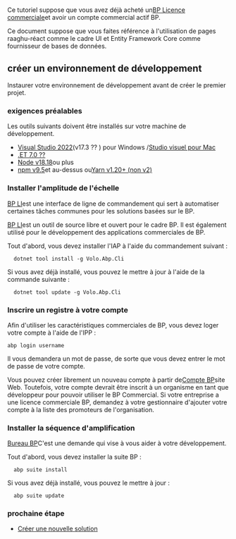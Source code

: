 # 
Ce tutoriel suppose que vous avez déjà acheté un[BP Licence commerciale](https://commercial.abp.io/pricing "")et avoir un compte commercial actif BP.

Ce document suppose que vous faites référence à l'utilisation de pages raaghu-réact comme le cadre UI et Entity Framework Core comme fournisseur de bases de données.
## créer un environnement de développement
Instaurer votre environnement de développement avant de créer le premier projet.
### exigences préalables
Les outils suivants doivent être installés sur votre machine de développement.

- [Visual Studio 2022](https://visualstudio.microsoft.com/vs/ "")(v17.3 ⁇ ) pour Windows /[Studio visuel pour Mac](https://visualstudio.microsoft.com/vs/mac/ "")
- [.ET 7.0 ⁇](https://dotnet.microsoft.com/en-us/download/dotnet "")
- [Node v18.18](https://nodejs.org/en "")ou plus
- [npm v9.5](https://www.npmjs.com/package/npm "")et au-dessus ou[Yarn v1.20+ (non v2)](https://classic.yarnpkg.com/en/docs/install#windows-stable "")

### Installer l'amplitude de l'échelle
[BP LI](https://docs.abp.io/en/abp/latest/CLI "")est une interface de ligne de commandement qui sert à automatiser certaines tâches communes pour les solutions basées sur le BP.

[BP LI](https://docs.abp.io/en/abp/latest/CLI "")est un outil de source libre et ouvert pour le cadre BP. Il est également utilisé pour le développement des applications commerciales de BP.

Tout d'abord, vous devez installer l'IAP à l'aide du commandement suivant :

      dotnet tool install -g Volo.Abp.Cli

Si vous avez déjà installé, vous pouvez le mettre à jour à l'aide de la commande suivante :

      dotnet tool update -g Volo.Abp.Cli

### Inscrire un registre à votre compte
Afin d'utiliser les caractéristiques commerciales de BP, vous devez loger votre compte à l'aide de l'IPP :

    abp login username 

Il vous demandera un mot de passe, de sorte que vous devez entrer le mot de passe de votre compte.

Vous pouvez créer librement un nouveau compte à partir de[Compte BP](https://account.abp.io/Account/Login "")site Web. Toutefois, votre compte devrait être inscrit à un organisme en tant que développeur pour pouvoir utiliser le BP Commercial. Si votre entreprise a une licence commerciale BP, demandez à votre gestionnaire d'ajouter votre compte à la liste des promoteurs de l'organisation.
### Installer la séquence d'amplification
[Bureau BP](https://docs.abp.io/en/commercial/7.2/abp-suite/index "")C'est une demande qui vise à vous aider à votre développement.

Tout d'abord, vous devez installer la suite BP :

      abp suite install

Si vous avez déjà installé, vous pouvez le mettre à jour :

      abp suite update

### prochaine étape

- [Créer une nouvelle solution](Creating-A-New-Solution.md "")

